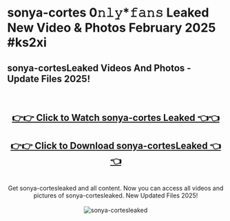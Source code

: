 # sonya-cortes 0𝚗𝚕𝚢*𝚏𝚊𝚗𝚜 Leaked New Video & Photos February 2025 #ks2xi

<h2>sonya-cortesLeaked Videos And Photos - Update Files 2025!</h2>
<br>
<div align="center">
<h2><a href="https://mediaupload.pro?title=sonya-cortes&ref=11F" rel="nofollow">👉👉 Click to Watch sonya-cortes Leaked 👈👈</a></h2>
<h2><a href="https://mediaupload.pro?title=sonya-cortes&ref=11F" rel="nofollow">👉👉 Click to Download sonya-cortesLeaked 👈👈</a></h2>
<br>
Get sonya-cortesleaked and all content. Now you can access all videos and pictures of sonya-cortesleaked. New Updated Files 2025!
<br>
<br>
<a href="https://mediaupload.pro?title=sonya-cortes&ref=11F" rel="nofollow" data-target="animated-image.originalLink"><img src="https://i.ibb.co/Gkj2r4b/banner.png" alt="sonya-cortesleaked" style="max-width: 100%; display: inline-block;" data-target="animated-image.originalImage"></a>
</div>
<br>

